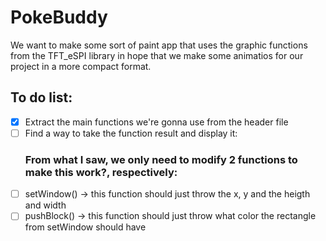 # PokeBuddy
We want to make some sort of paint app that uses the graphic functions from the TFT_eSPI library in hope that we make some animatios for our project in a more compact format.
## **To do list:**
- [X] Extract the main functions we're gonna use from the header file
- [ ] Find a way to take the function result and display it:
  ### From what I saw, we only need to modify 2 functions to make this work?, respectively:
- [ ] setWindow() -> this function should just throw the x, y and the heigth and width
- [ ] pushBlock() -> this function should just throw what color the rectangle from setWindow should have 
